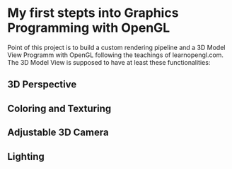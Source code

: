 # My first stepts into Graphics Programming with OpenGL

Point of this project is to build a custom rendering pipeline and a 3D Model View Programm with OpenGL following the teachings of learnopengl.com.  
The 3D Model View is supposed to have at least these functionalities:

## 3D Perspective


## Coloring and Texturing


## Adjustable 3D Camera


## Lighting
